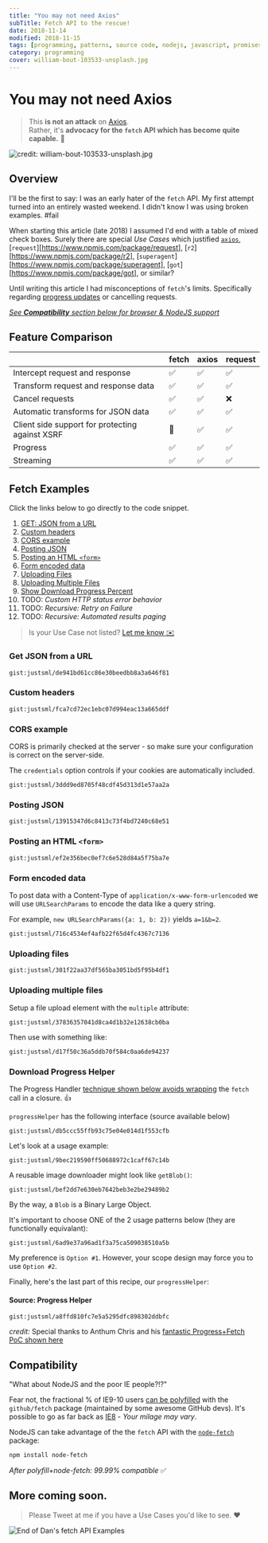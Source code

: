 ```yaml
---
title: "You may not need Axios"
subTitle: Fetch API to the rescue!
date: 2018-11-14
modified: 2018-11-15
tags: [programming, patterns, source code, nodejs, javascript, promises]
category: programming
cover: william-bout-103533-unsplash.jpg
---
```


# You may not need Axios

> This **is not an attack** on [Axios](https://www.npmjs.com/package/axios). <br />
> Rather, it's **advocacy for the `fetch` API which has become quite capable.** 🦄

![credit: william-bout-103533-unsplash.jpg](william-bout-103533-unsplash.jpg)


## Overview

I'll be the first to say: I was an early hater of the `fetch` API. My first attempt turned into an entirely wasted weekend. I didn't know I was using broken examples. #fail <br />


When starting this article (late 2018) I assumed I'd end with a table of mixed check boxes. Surely there are special _Use Cases_ which justified [`axios`](https://www.npmjs.com/package/axios), [`request`][https://www.npmjs.com/package/request], [`r2`][https://www.npmjs.com/package/r2], [`superagent`][https://www.npmjs.com/package/superagent], [`got`][https://www.npmjs.com/package/got], or similar?

<!--
As I did my research on the many common _use cases_, I found a lot of misinformation. Google led me to many bad or harmful "answer" after "answer" - often on StackOverflow. _(Not linking back for fear it'll help their google standing. )_ One "answer" claimed you "can't upload files with \[any\] native browser" HTTP method," must "use jQuery." [_Lies!_](#uploading-files).

To be honest, I didn't know [download progress](#download-progress-helper) or cancellation was possible until I wrote this. I'm happily surprised `fetch` can do a lot without much boilerplate.
-->

<!--
In fact most 3rd party ajax libraries still all use `XMLHttpRequest`. You might wonder why I don't suggest we use it.

Using `XMLHttpRequest` leads to... well, let's say, artisinal & esoteric code. It doesn't look comparable to other APIs we use today. This makes it more difficult-to-memorize, and a lot harder to debug. For these reasons, NEVER use `XMLHttpRequest`.
 -->

<!--
Several years ago, the `WHAT-WG` (browser standards Working Group) saw the need for a modern replacement to `XMLHttpRequest`. Not long afterwards `fetch` was born.

I used it sparingly, because I didn't know how to use it. I would search  `fetch` examples for hours, ultimately it was easier to conclude "it can't be done with fetch." Often I resorted to using `jQuery.ajax` or `axios`.
-->

Until writing this article I had misconceptions of `fetch`'s limits. Specifically regarding [progress updates](@download-progress-helper) or cancelling requests.

<!--
The [`Fetch API`](https://developer.mozilla.org/en-US/docs/Web/API/Fetch_API/Using_Fetch) enjoys robust support in the ecosystem (in all major browsers - well, _excluding_ Internet Explorer.)

It's not a NodeJS API, and It makes sense when when you consider `fetch` replaced the browser-only `XMLHttpRequest`.

It's easy to get however via the `node-fetch` package. The only NodeJS-native option is with the [`http`](https://nodejs.org/api/http.html#http_http) (and [`https`](https://nodejs.org/api/https.html)) modules.
-->

[_See **Compatibility** section below for browser & NodeJS support_](#compatibility)

## Feature Comparison

|                                                 	| fetch 	| axios 	| request 	|
|-------------------------------------------------	|-------	|-------	|---------	|
| Intercept request and response                  	| ✅     	| ✅     	| ✅       	|
| Transform request and response data             	| ✅     	| ✅     	| ✅       	|
| Cancel requests                                 	| ✅     	| ✅     	| ❌       	|
| Automatic transforms for JSON data              	| ✅    	| ✅     	| ✅       	|
| Client side support for protecting against XSRF 	| 🦄    	| ✅    	| ✅       	|
| Progress                                        	| ✅     	| ✅     	| ✅       	|
| Streaming                                       	| ✅     	| ✅     	| ✅       	|

## Fetch Examples

Click the links below to go directly to the code snippet.

1. [GET: JSON from a URL](#get-json-from-a-url)
1. [Custom headers](#custom-headers)
1. [CORS example](#cors-example)
1. [Posting JSON](#posting-json)
1. [Posting an HTML `<form>`](#posting-an-html-form)
1. [Form encoded data](#form-encoded-data)
1. [Uploading Files](#uploading-files)
1. [Uploading Multiple Files](#uploading-multiple-files)
1. [Show Download Progress Percent](#download-progress-helper)
1. TODO: _Custom HTTP status error behavior_
1. TODO: _Recursive: Retry on Failure_
1. TODO: _Recursive: Automated results paging_

> Is your Use Case not listed? [Let me know ✉️](/contact/)

### Get JSON from a URL

`gist:justsml/de941bd61cc86e30beedbb8a3a646f81`

### Custom headers

`gist:justsml/fca7cd72ec1ebc07d994eac13a665ddf`

### CORS example

CORS is primarily checked at the server - so make sure your configuration is correct on the server-side.

The `credentials` option controls if your cookies are automatically included.

`gist:justsml/3ddd9ed8705f48cdf45d313d1e57aa2a`

### Posting JSON

`gist:justsml/13915347d6c8413c73f4bd7240c68e51`

### Posting an HTML `<form>`

`gist:justsml/ef2e356bec0ef7c6e528d84a5f75ba7e`

### Form encoded data

To post data with a Content-Type of `application/x-www-form-urlencoded` we will use `URLSearchParams` to encode the data like a query string.

For example, `new URLSearchParams({a: 1, b: 2})` yields `a=1&b=2`.

`gist:justsml/716c4534ef4afb22f65d4fc4367c7136`

### Uploading files

`gist:justsml/301f22aa37df565ba3051bd5f95b4df1`


### Uploading multiple files

Setup a file upload element with the `multiple` attribute:

`gist:justsml/37836357041d8ca4d1b32e12638cb0ba`

Then use with something like:

`gist:justsml/d17f50c36a5ddb70f584c0aa6de94237`

### Download Progress Helper

The Progress Handler [technique shown below avoids wrapping](#source-progress-helper) the `fetch` call in a closure. 👍

`progressHelper` has the following interface (source available below)

`gist:justsml/db5ccc55ffb93c75e04e014d1f553cfb`

Let's look at a usage example:

`gist:justsml/9bec219590ff50688972c1caff67c14b`

A reusable image downloader might look like `getBlob()`:

`gist:justsml/bef2dd7e630eb7642beb3e2be29489b2`

By the way, a `Blob` is a Binary Large Object.

It's important to choose ONE of the 2 usage patterns below (they are functionally equivalant):

`gist:justsml/6ad9e37a96ad1f3a75ca509038510a5b`

My preference is `Option #1`. However, your scope design may force you to use `Option #2`.

Finally, here's the last part of this recipe, our `progressHelper`:

#### Source: Progress Helper

`gist:justsml/a8ffd810fc7e5a5295dfc898302ddbfc`

_credit:_ Special thanks to Anthum Chris and his [fantastic Progress+Fetch PoC shown here](https://github.com/AnthumChris/fetch-progress-indicators)

## Compatibility

"What about NodeJS and the poor IE people?!?"

Fear not, the fractional % of IE9-10 users [can be polyfilled](https://github.com/github/fetch#browser-support) with the `github/fetch` package (maintained by some awesome GitHub devs). It's possible to go as far back as [IE8](https://github.com/camsong/fetch-ie8) - _Your milage may vary_.

NodeJS can take advantage of the the `fetch` API with the [`node-fetch`](https://www.npmjs.com/package/node-fetch) package:

```sh
npm install node-fetch
```

_After polyfill+node-fetch: 99.99% compatible_ ✅


## More coming soon.

> Please Tweet at me if you have a Use Cases you'd like to see. ❤️

![End of Dan's fetch API Examples](jonas-vincent-2717-unsplash.jpg "End of Dan's fetch API Examples")

